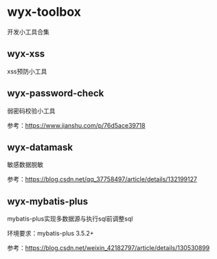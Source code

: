 # wyx-toolbox
开发小工具合集

## wyx-xss

xss预防小工具

## wyx-password-check

弱密码校验小工具

参考：https://www.jianshu.com/p/76d5ace39718

## wyx-datamask
敏感数据脱敏

参考：https://blog.csdn.net/qq_37758497/article/details/132199127

## wyx-mybatis-plus
mybatis-plus实现多数据源与执行sql前调整sql

环境要求：mybatis-plus 3.5.2+

参考：https://blog.csdn.net/weixin_42182797/article/details/130530899
